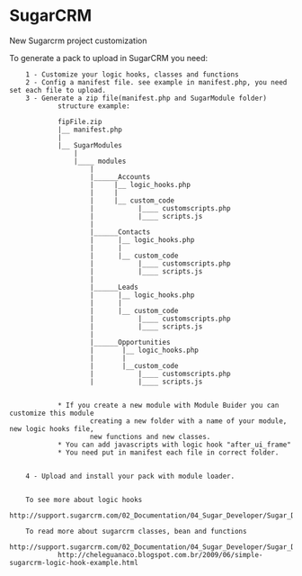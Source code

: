 SugarCRM
========

New Sugarcrm project customization


To generate a pack to upload in SugarCRM you need:

        
        1 - Customize your logic hooks, classes and functions
        2 - Config a manifest file. see example in manifest.php, you need set each file to upload.
        3 - Generate a zip file(manifest.php and SugarModule folder)
                structure example:

                fipFile.zip
                |__ manifest.php
                |
                |__ SugarModules
                    |
                    |____ modules
                        |
                        |______Accounts
                        |     |__ logic_hooks.php
                        |     |
                        |     |__ custom_code
                        |           |____ customscripts.php
                        |           |____ scripts.js
                        |
                        |______Contacts
                        |      |__ logic_hooks.php
                        |      |
                        |      |__ custom_code
                        |           |____ customscripts.php
                        |           |____ scripts.js
                        |
                        |______Leads
                        |      |__ logic_hooks.php
                        |      |
                        |      |__ custom_code
                        |           |____ customscripts.php
                        |           |____ scripts.js
                        |
                        |______Opportunities
                        |       |__ logic_hooks.php
                        |       |
                        |       |__custom_code
                        |           |____ customscripts.php
                        |           |____ scripts.js

                
                * If you create a new module with Module Buider you can customize this module 
                        creating a new folder with a name of your module, new logic hooks file, 
                        new functions and new classes.
                * You can add javascripts with logic hook "after_ui_frame"
                * You need put in manifest each file in correct folder.


        4 - Upload and install your pack with module loader.


        To see more about logic hooks
                http://support.sugarcrm.com/02_Documentation/04_Sugar_Developer/Sugar_Developer_Guide_6.6/03_Module_Framework/Logic_Hooks

        To read more about sugarcrm classes, bean and functions
                http://support.sugarcrm.com/02_Documentation/04_Sugar_Developer/Sugar_Developer_Guide_6.7/02_Application_Framework/SugarBean
                http://cheleguanaco.blogspot.com.br/2009/06/simple-sugarcrm-logic-hook-example.html
